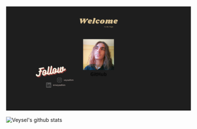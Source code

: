 
![alt text](https://github.com/veyselhim/Veyselhim/blob/main/banner3.png)


![Veysel's github stats](https://github-readme-stats.vercel.app/api?username=veyselhim)
